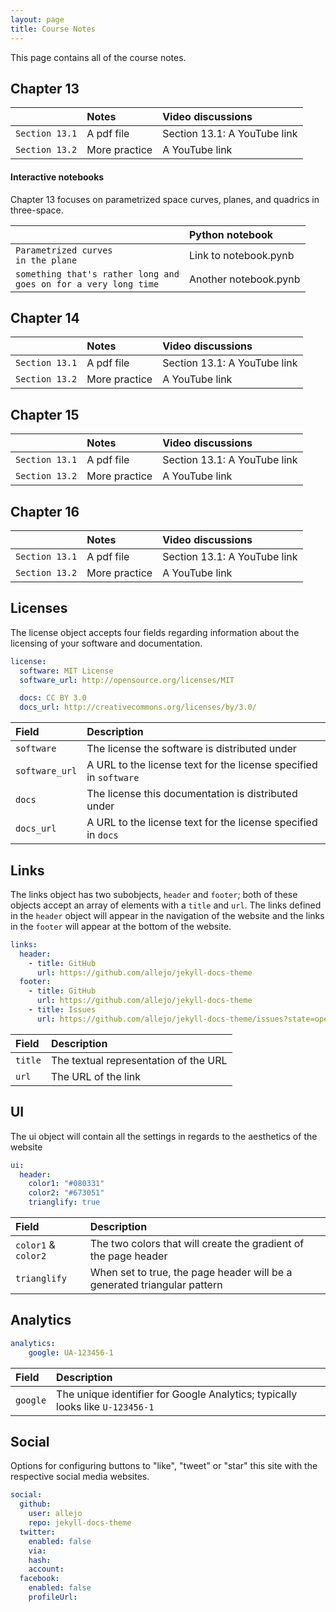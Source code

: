 ```yaml
---
layout: page
title: Course Notes
---
```


This page contains all of the course notes. 

## Chapter 13

|                | Notes            | Video discussions            |
|:---------------|:-----------------|:-----------------------------|
| `Section 13.1` | A pdf file       | Section 13.1: A YouTube link |
| `Section 13.2` | More practice    | A YouTube link               |

#### Interactive notebooks

Chapter 13 focuses on parametrized space curves, planes, and quadrics in three-space.

|        | Python notebook |
|:----------|:-------------------|
| `Parametrized curves` <br /> `in the plane`| Link to notebook.pynb |
| `something that's rather long and` <br /> `goes on for a very long time` | Another notebook.pynb |


## Chapter 14

|                | Notes            | Video discussions            |
|:---------------|:-----------------|:-----------------------------|
| `Section 13.1` | A pdf file       | Section 13.1: A YouTube link |
| `Section 13.2` | More practice    | A YouTube link               |

## Chapter 15

|                | Notes            | Video discussions            |
|:---------------|:-----------------|:-----------------------------|
| `Section 13.1` | A pdf file       | Section 13.1: A YouTube link |
| `Section 13.2` | More practice    | A YouTube link               |

## Chapter 16

|                | Notes            | Video discussions            |
|:---------------|:-----------------|:-----------------------------|
| `Section 13.1` | A pdf file       | Section 13.1: A YouTube link |
| `Section 13.2` | More practice    | A YouTube link               |

## Licenses

The license object accepts four fields regarding information about the licensing of your software and documentation.

```yaml
license:
  software: MIT License
  software_url: http://opensource.org/licenses/MIT

  docs: CC BY 3.0
  docs_url: http://creativecommons.org/licenses/by/3.0/
```

| Field          | Description                                                       |
|:---------------|:------------------------------------------------------------------|
| `software`     | The license the software is distributed under                     |
| `software_url` | A URL to the license text for the license specified in `software` |
| `docs`         | The license this documentation is distributed under               |
| `docs_url`     | A URL to the license text for the license specified in `docs`     |

## Links

The links object has two subobjects, `header` and `footer`; both of these objects accept an array of elements with a `title` and `url`. The links defined in the `header` object will appear in the navigation of the website and the links in the `footer` will appear at the bottom of the website.

```yaml
links:
  header:
    - title: GitHub
      url: https://github.com/allejo/jekyll-docs-theme
  footer:
    - title: GitHub
      url: https://github.com/allejo/jekyll-docs-theme
    - title: Issues
      url: https://github.com/allejo/jekyll-docs-theme/issues?state=open
```

| Field   | Description                           |
|:--------|:--------------------------------------|
| `title` | The textual representation of the URL |
| `url`   | The URL of the link                   |

## UI

The ui object will contain all the settings in regards to the aesthetics of the website

```yaml
ui:
  header:
    color1: "#080331"
    color2: "#673051"
    trianglify: true
```

| Field               | Description                                                               |
|:--------------------|:--------------------------------------------------------------------------|
| `color1` & `color2` | The two colors that will create the gradient of the page header           |
| `trianglify`        | When set to true, the page header will be a generated triangular pattern  |

## Analytics

```yaml
analytics:
    google: UA-123456-1
```

| Field    | Description                                                                   |
|:---------|:------------------------------------------------------------------------------|
| `google` | The unique identifier for Google Analytics; typically looks like `U-123456-1` |

## Social

Options for configuring buttons to "like", "tweet" or "star" this site with the respective social media websites.

```yaml
social:
  github:
    user: allejo
    repo: jekyll-docs-theme
  twitter:
    enabled: false
    via:
    hash:
    account:
  facebook:
    enabled: false
    profileUrl:
```
